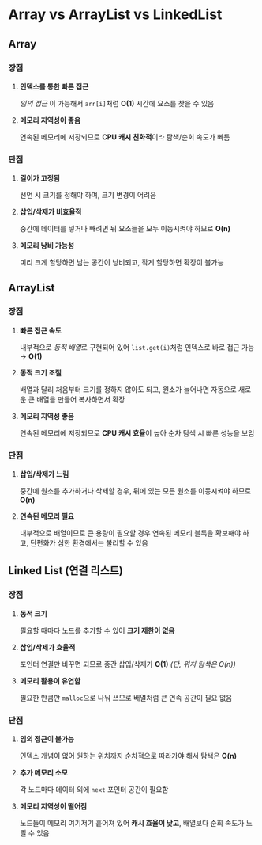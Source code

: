 # Array vs ArrayList vs LinkedList

## Array

### 장점

1. **인덱스를 통한 빠른 접근**

   _임의 접근_ 이 가능해서 `arr[i]`처럼 **O(1)** 시간에 요소를 찾을 수 있음

2. **메모리 지역성이 좋음**

   연속된 메모리에 저장되므로 **CPU 캐시 친화적**이라 탐색/순회 속도가 빠름

### 단점

1. **길이가 고정됨**

   선언 시 크기를 정해야 하며, 크기 변경이 어려움

2. **삽입/삭제가 비효율적**

   중간에 데이터를 넣거나 빼려면 뒤 요소들을 모두 이동시켜야 하므로 **O(n)**

3. **메모리 낭비 가능성**

   미리 크게 할당하면 남는 공간이 낭비되고, 작게 할당하면 확장이 불가능

## ArrayList

### 장점

1. **빠른 접근 속도**

   내부적으로 *동적 배열*로 구현되어 있어 `list.get(i)`처럼 인덱스로 바로 접근 가능 → **O(1)**

2. **동적 크기 조절**

   배열과 달리 처음부터 크기를 정하지 않아도 되고, 원소가 늘어나면 자동으로 새로운 큰 배열을 만들어 복사하면서 확장

3. **메모리 지역성 좋음**

   연속된 메모리에 저장되므로 **CPU 캐시 효율**이 높아 순차 탐색 시 빠른 성능을 보임

### 단점

1. **삽입/삭제가 느림**

   중간에 원소를 추가하거나 삭제할 경우, 뒤에 있는 모든 원소를 이동시켜야 하므로 **O(n)**

2. **연속된 메모리 필요**

   내부적으로 배열이므로 큰 용량이 필요할 경우 연속된 메모리 블록을 확보해야 하고, 단편화가 심한 환경에서는 불리할 수 있음

## Linked List (연결 리스트)

### 장점

1. **동적 크기**

   필요할 때마다 노드를 추가할 수 있어 **크기 제한이 없음**

2. **삽입/삭제가 효율적**

   포인터 연결만 바꾸면 되므로 중간 삽입/삭제가 **O(1)** _(단, 위치 탐색은 O(n))_

3. **메모리 활용이 유연함**

   필요한 만큼만 `malloc`으로 나눠 쓰므로 배열처럼 큰 연속 공간이 필요 없음

### 단점

1. **임의 접근이 불가능**

   인덱스 개념이 없어 원하는 위치까지 순차적으로 따라가야 해서 탐색은 **O(n)**

2. **추가 메모리 소모**

   각 노드마다 데이터 외에 `next` 포인터 공간이 필요함

3. **메모리 지역성이 떨어짐**

   노드들이 메모리 여기저기 흩어져 있어 **캐시 효율이 낮고**, 배열보다 순회 속도가 느릴 수 있음
